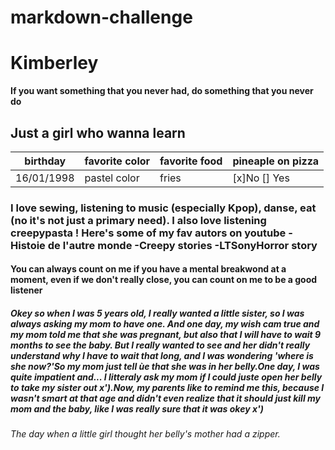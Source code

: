  
# markdown-challenge

# Kimberley #
**If you want something that you never had, do something that you never do** 
## Just a girl who wanna learn ##
| birthday | favorite color | favorite food | pineaple on pizza |
| -------- | -------------- | ------------- | ----------------- |
| 16/01/1998 | pastel color | fries         | [x]No [] Yes      |
### I love sewing, listening to music (especially Kpop), danse, eat (no it's not just a primary need). I also love listening creepypasta ! Here's some of my fav autors on youtube -Histoie de l'autre monde -Creepy stories -LTSonyHorror story ###
#### You can always count on me if you have a mental breakwond at a moment, even if we don't really close, you can count on me to be a good listener ####
##### Okey so when I was 5 years old, I really wanted a little sister, so I was always asking my mom to have one. And one day, my wish cam true and my mom told me that she was pregnant, but also that I will have to wait 9 months to see the baby. But I really wanted to see and her didn't really understand why I have to wait that long, and I was wondering 'where is she now?'So my mom just tell ùe that she was in her belly.One day, I was quite impatient and... I litteraly ask my mom if I could juste open her belly to take my sister out x').Now, my parents like to remind me this, because I wasn't smart at that age and didn't even realize that it should just kill my mom and the baby, like I was really sure that it was okey x') #####
###### The day when a little girl thought her belly's mother had a zipper. ######
